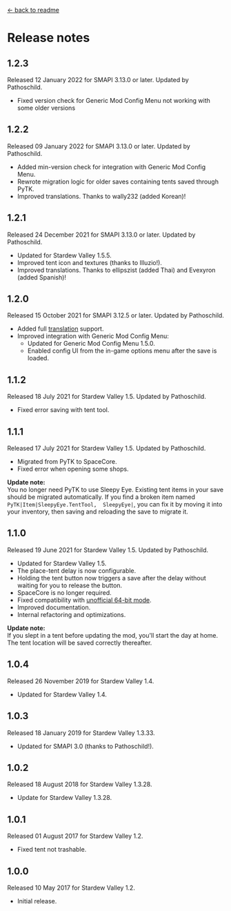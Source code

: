 ﻿﻿[← back to readme](README.md)

# Release notes
## 1.2.3
Released 12 January 2022 for SMAPI 3.13.0 or later. Updated by Pathoschild.

* Fixed version check for Generic Mod Config Menu not working with some older versions

## 1.2.2
Released 09 January 2022 for SMAPI 3.13.0 or later. Updated by Pathoschild.

* Added min-version check for integration with Generic Mod Config Menu.
* Rewrote migration logic for older saves containing tents saved through PyTK.
* Improved translations. Thanks to wally232 (added Korean)!

## 1.2.1
Released 24 December 2021 for SMAPI 3.13.0 or later. Updated by Pathoschild.

* Updated for Stardew Valley 1.5.5.
* Improved tent icon and textures (thanks to Illuzio!).
* Improved translations. Thanks to ellipszist (added Thai) and Evexyron (added Spanish)!

## 1.2.0
Released 15 October 2021 for SMAPI 3.12.5 or later. Updated by Pathoschild.

* Added full [translation](https://stardewvalleywiki.com/Modding:Translations) support.
* Improved integration with Generic Mod Config Menu:
  * Updated for Generic Mod Config Menu 1.5.0.
  * Enabled config UI from the in-game options menu after the save is loaded.

## 1.1.2
Released 18 July 2021 for Stardew Valley 1.5. Updated by Pathoschild.

* Fixed error saving with tent tool.

## 1.1.1
Released 17 July 2021 for Stardew Valley 1.5. Updated by Pathoschild.

* Migrated from PyTK to SpaceCore.
* Fixed error when opening some shops.

**Update note:**  
You no longer need PyTK to use Sleepy Eye. Existing tent items in your save should be migrated
automatically. If you find a broken item named `PyTK|Item|SleepyEye.TentTool,  SleepyEye|`, you can
fix it by moving it into your inventory, then saving and reloading the save to migrate it.

## 1.1.0
Released 19 June 2021 for Stardew Valley 1.5. Updated by Pathoschild.

* Updated for Stardew Valley 1.5.
* The place-tent delay is now configurable.
* Holding the tent button now triggers a save after the delay without waiting for you to release the button.
* SpaceCore is no longer required.
* Fixed compatibility with [unofficial 64-bit mode](https://stardewvalleywiki.com/Modding:Migrate_to_64-bit_on_Windows).
* Improved documentation.
* Internal refactoring and optimizations.

**Update note:**  
If you slept in a tent before updating the mod, you'll start the day at home. The tent location
will be saved correctly thereafter.

## 1.0.4
Released 26 November 2019 for Stardew Valley 1.4.

* Updated for Stardew Valley 1.4.

## 1.0.3
Released 18 January 2019 for Stardew Valley 1.3.33.

* Updated for SMAPI 3.0 (thanks to Pathoschild!).

## 1.0.2
Released 18 August 2018 for Stardew Valley 1.3.28.

* Update for Stardew Valley 1.3.28.

## 1.0.1
Released 01 August 2017 for Stardew Valley 1.2.

* Fixed tent not trashable.

## 1.0.0
Released 10 May 2017 for Stardew Valley 1.2.

* Initial release.
